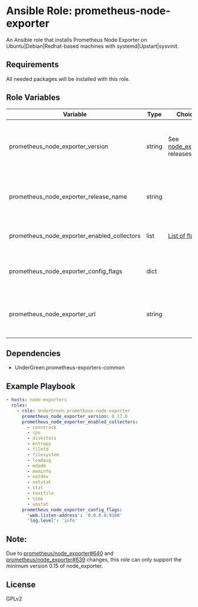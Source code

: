 # Ansible Role: prometheus-node-exporter

An Ansible role that installs Prometheus Node Exporter on Ubuntu|Debian|Redhat-based machines with systemd|Upstart|sysvinit.

## Requirements

All needed packages will be installed with this role.

## Role Variables

| Variable                                    | Type   | Choices                                                                            | Default                                                                                                                     | Comment                                                                                                                    |
|---------------------------------------------|--------|------------------------------------------------------------------------------------|-----------------------------------------------------------------------------------------------------------------------------|----------------------------------------------------------------------------------------------------------------------------|
| prometheus_node_exporter_version            | string | See [node_exporter](https://github.com/prometheus/node_exporter/releases) releases | 0.17.0                                                                                                                      | Version of node_exporter that will be installed. Minimal supported version: 0.15                                           |
| prometheus_node_exporter_release_name       | string |                                                                                    | node_exporter-{{ prometheus_node_exporter_version }}.linux-amd64                                                            | Name of the binary that will be downloaed from the   [release](https://github.com/prometheus/node_exporter/releases)  page |
| prometheus_node_exporter_enabled_collectors | list   | [List of flags](https://github.com/prometheus/node_exporter)                       | conntrack, diskstats, entropy, filefd, filesystem, loadavg,   mdadm, meminfo, netdev, netstat, stat, textfile, time, vmstat | List of enabled collector                                                                                                  |
| prometheus_node_exporter_config_flags       | dict   |                                                                                    |                                                                                                                             | Dict of key, value options to add to the start command line                                                                |
| prometheus_node_exporter_url                | string |                                                                                    | not defined                                                                                                                      | Custom URL to download node_exporter if you can't access to github                                       |


## Dependencies

- UnderGreen.prometheus-exporters-common

## Example Playbook

```yaml
- hosts: node-exporters
  roles:
    - role: UnderGreen.prometheus-node-exporter
      prometheus_node_exporter_version: 0.17.0
      prometheus_node_exporter_enabled_collectors:
        - conntrack
        - cpu
        - diskstats
        - entropy
        - filefd
        - filesystem
        - loadavg
        - mdadm
        - meminfo
        - netdev
        - netstat
        - stat
        - textfile
        - time
        - vmstat
      prometheus_node_exporter_config_flags:
        'web.listen-address': '0.0.0.0:9100'
        'log.level': 'info'
```

## Note:

Due to [prometheus/node_exporter#640](https://github.com/prometheus/node_exporter/pull/640) and [prometheus/node_exporter#639](https://github.com/prometheus/node_exporter/pull/639) changes, this role can only support the minimum version 0.15 of node_exporter.

## License

GPLv2
